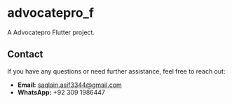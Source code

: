 # advocatepro_f

A Advocatepro Flutter project.


## Contact

If you have any questions or need further assistance, feel free to reach out:

- **Email:** saqlain.asif3344@gmail.com
- **WhatsApp:** +92 309 1986447